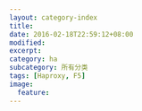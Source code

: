```yaml
---
layout: category-index
title: 
date: 2016-02-18T22:59:12+08:00
modified:
excerpt:
category: ha
subcategory: 所有分类
tags: [Haproxy, F5]
image:
  feature: 
---
```


